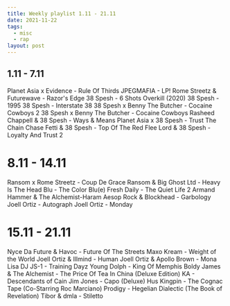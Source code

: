 ```yaml
---
title: Weekly playlist 1.11 - 21.11
date: 2021-11-22
tags:
  - misc
  - rap
layout: post
---
```


## 1.11 - 7.11

Planet Asia x Evidence - Rule Of Thirds
JPEGMAFIA - LP!
Rome Streetz & Futurewave - Razor's Edge
38 Spesh - 6 Shots Overkill (2020)
38 Spesh - 1995
38 Spesh - Interstate 38
38 Spesh x Benny The Butcher - Cocaine Cowboys 2
38 Spesh x Benny The Butcher - Cocaine Cowboys
Rasheed Chappell & 38 Spesh - Ways & Means
Planet Asia x 38 Spesh - Trust The Chain
Chase Fetti & 38 Spesh - Top Of The Red
Flee Lord & 38 Spesh - Loyalty And Trust 2

# 8.11 - 14.11

Ransom x Rome Streetz - Coup De Grace
Ransom & Big Ghost Ltd - Heavy Is The Head
Blu - The Color Blu(e)
Fresh Daily - The Quiet Life 2
Armand Hammer & The Alchemist-Haram
Aesop Rock & Blockhead - Garbology
Joell Ortiz - Autograph
Joell Ortiz - Monday

# 15.11 - 21.11

Nyce Da Future & Havoc - Future Of The Streets
Maxo Kream - Weight of the World
Joell Ortiz & Illmind - Human
Joell Ortiz & Apollo Brown - Mona Lisa
DJ JS-1 - Training Dayz
Young Dolph - King Of Memphis
Boldy James & The Alchemist - The Price Of Tea In China (Deluxe Edition)
KA - Descendants of Cain
Jim Jones - Capo (Deluxe)
Hus Kingpin - The Cognac Tape (Co​-​Starring Roc Marciano)
Prodigy - Hegelian Dialectic (The Book of Revelation)
Tibor & dmla - Stiletto
